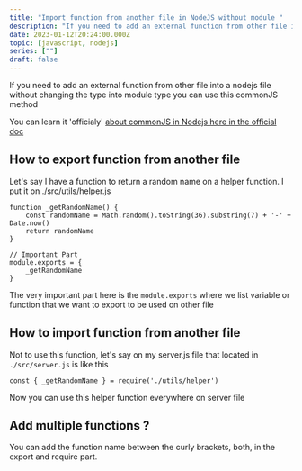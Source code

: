 ```yaml
---
title: "Import function from another file in NodeJS without module "
description: "If you need to add an external function from other file into a nodejs file without changing the type into module type you can use this commonJS method"
date: 2023-01-12T20:24:00.000Z
topic: [javascript, nodejs]
series: [""]
draft: false
---
```

If you need to add an external function from other file into a nodejs file without changing the type into module type you can use this commonJS method

You can learn it 'officialy' [about commonJS in Nodejs here in the official doc](https://nodejs.org/docs/latest/api/modules.html)

## How to export function from another file

Let's say I have a function to return a random name on a helper function.
I put it on ./src/utils/helper.js
```
function _getRandomName() {
    const randomName = Math.random().toString(36).substring(7) + '-' + Date.now()
    return randomName
}

// Important Part
module.exports = {
    _getRandomName
}
```


The very important part here is the `module.exports` where we list variable or function that we want to export to be used on other file

## How to import function from another file

Not to use this function, let's say on my server.js file that located in `./src/server.js` is like this

```
const { _getRandomName } = require('./utils/helper')
```

Now you can use this helper function everywhere on server file

## Add multiple functions ?
You can add the function name between the curly brackets, both, in the export and require part.
